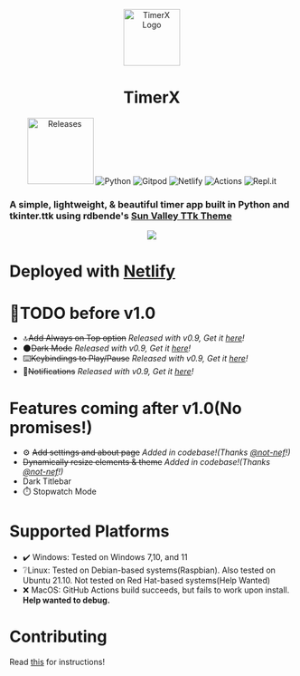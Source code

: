 <p align="center">
    <img alt="TimerX Logo" src="../assets/logo_new.png" width="100px" />
    <h1 align="center">TimerX</h1>
</p>

<p align="center">
    <a style="text-decoration:none" href="https://github.com/TimerX-App/TimerX/releases">
        <img src="https://img.shields.io/github/release/TimerX-App/TimerX.svg?style=flat-square" alt="Releases" width="117px" />
    </a>
    <a style="text-decoration:none" href="https://python.org">
        <img src="https://img.shields.io/badge/python-3670A0?style=for-the-badge&logo=python&logoColor=ffdd54" alt="Python" />
    </a>
    <a style="text-decoration:none" href="https://gitpod.io/#https://github.com/TimerX-App/TimerX">
        <img src="https://img.shields.io/badge/gitpod-f06611.svg?style=for-the-badge&logo=gitpod&logoColor=white" alt="Gitpod" />
    </a>
    <a style="text-decoration:none" href="https://www.netlify.com">
        <img src="https://img.shields.io/badge/netlify-%23000000.svg?style=for-the-badge&logo=netlify&logoColor=#00C7B7" alt="Netlify" />
    </a>
    <a style="text-decoration:none" href="https://github.com/TimerX-App/TimerX/actions">
        <img src="https://img.shields.io/badge/githubactions-%232671E5.svg?style=for-the-badge&logo=githubactions&logoColor=white" alt="Actions" />
    </a>
    <a style="text-decoration:none" href="https://repl.it">
        <img src="https://img.shields.io/badge/Repl.it-%230D101E.svg?style=for-the-badge&logo=replit&logoColor=white" alt="Repl.it" />
    </a>
</p>

### A simple, lightweight, & beautiful timer app built in Python and tkinter.ttk using rdbende's [Sun Valley TTk Theme](https://github.com/rdbende/Sun-Valley-TTk-Theme)

<p style="text-align: center;">
    <img src="../assets/readme/dark.png"></img>
</p>
    
# Deployed with [Netlify](netlify.app)
    
# 🎯TODO before v1.0
- 🔝~~Add Always on Top option~~ _Released with v0.9, Get it [here](https://github.com/TimerX-App/TimerX/releases)!_
- 🌑~~Dark Mode~~ _Released with v0.9, Get it [here](https://github.com/TimerX-App/TimerX/releases)!_
- ⌨️~~Keybindings to Play/Pause~~ _Released with v0.9, Get it [here](https://github.com/TimerX-App/TimerX/releases)!_
- 🔔~~Notifications~~ _Released with v0.9, Get it [here](https://github.com/TimerX-App/TimerX/releases)!_
# Features coming after v1.0(No promises!)
- ⚙️ ~~Add settings and about page~~ _Added in codebase!(Thanks [@not-nef](https://github.com/not-nef)!)_
- ~~Dynamically resize elements & theme~~ _Added in codebase!(Thanks [@not-nef](https://github.com/not-nef)!)_
- Dark Titlebar
- ⏱️ Stopwatch Mode

# Supported Platforms
- ✔️ Windows: Tested on Windows 7,10, and 11
- ❔Linux: Tested on Debian-based systems(Raspbian<!-- and ZorinOS-->). Also tested on Ubuntu 21.10. Not tested on Red Hat-based systems(Help Wanted)
- ❌ MacOS: GitHub Actions build succeeds, but fails to work upon install. **Help wanted to debug.**

# Contributing

Read [this](/docs/CONTRIBUTING.md) for instructions!
